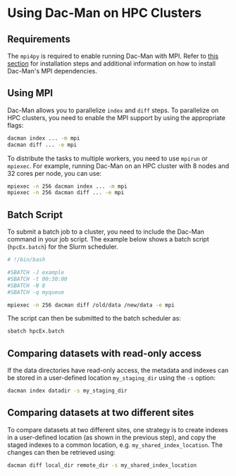 # Using Dac-Man on HPC Clusters

## Requirements

The `mpi4py` is required to enable running Dac-Man with MPI.
Refer to [this section](../../install/dependencies/) for installation steps and additional information
on how to install Dac-Man's MPI dependencies.

## Using MPI

Dac-Man allows you to parallelize `index` and `diff` steps.
To parallelize on HPC clusters, you need to enable the MPI support
by using the appropriate flags:

```sh
dacman index ... -m mpi
dacman diff ... -e mpi
```

To distribute the tasks to multiple workers, you need to use `mpirun` or `mpiexec`.
For example, running Dac-Man on an HPC cluster with 8 nodes and 32 cores per node,
you can use:

```sh
mpiexec -n 256 dacman index ... -m mpi
mpiexec -n 256 dacman diff ... -e mpi
```

## Batch Script

To submit a batch job to a cluster,
you need to include the Dac-Man command in your job script.
The example below shows a batch script (`hpcEx.batch`) for the Slurm scheduler.

```sh
# !/bin/bash

#SBATCH -J example
#SBATCH -t 00:30:00
#SBATCH -N 8
#SBATCH -q myqueue

mpiexec -n 256 dacman diff /old/data /new/data -e mpi
```

The script can then be submitted to the batch scheduler as:

```sh
sbatch hpcEx.batch
```

## Comparing datasets with read-only access

If the data directories have read-only access,
the metadata and indexes can be stored in a user-defined location `my_staging_dir` using the `-s` option:

```sh
dacman index datadir -s my_staging_dir
```

## Comparing datasets at two different sites

To compare datasets at two different sites,
one strategy is to create indexes in a user-defined location (as shown in the previous step),
and copy the staged indexes to a common location, e.g. `my_shared_index_location`.
The changes can then be retrieved using:

```sh
dacman diff local_dir remote_dir -s my_shared_index_location
```
